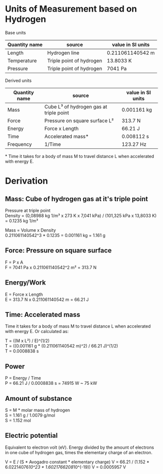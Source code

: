# Units of Measurement based on Hydrogen

Base units

Quantity name | source | value in SI units
---|---|---
Length | Hydrogen line | 0.211061140542 m
Temperature | Triple point of hydrogen | 13.8033 K
Pressure | Triple point of hydrogen | 7041 Pa

Derived units

Quantity name | source | value in SI units
---|---|---
Mass | Cube L³ of hydrogen gas at triple point | 0.001161 kg
Force | Pressure on square surface L² | 313.7 N
Energy | Force x Length | 66.21 J
Time | Accelerated mass* | 0.008112 s
Frequency | 1/Time | 123.27 Hz

\* Time it takes for a body of mass M to travel distance L when accelerated with energy E.


# Derivation

## Mass: Cube of hydrogen gas at it's triple point

Pressure at triple point  
Density = (0,08988 kg 1/m³ x 273 K x 7,041 kPa) / (101,325 kPa x 13,8033 K) = 0.1235 kg 1/m³

Mass = Volume x Density  
0.211061140542^3 * 0.1235 = 0.001161 kg = 1.161 g

## Force: Pressure on square surface

F = P x A  
F = 7041 Pa x 0.211061140542^2 m² = 313.7 N

## Energy/Work

E = Force x Length  
E = 313.7 N x 0.211061140542 m = 66.21 J

## Time: Accelerated mass

Time it takes for a body of mass M to travel distance L when accelerated with energy E. Or calculated as:

T = ((M x L²) / E)^(1/2)  
T = ((0.001161 g * (0.211061140542 m)^2) / 66.21 J)^(1/2)  
T = 0.0008838 s

## Power

P = Energy / Time  
P = 66.21 J / 0.0008838 s = 74915 W ~ 75 kW

## Amount of substance

S = M * molar mass of hydrogen  
S = 1.161 g / 1.0079 g/mol  
S = 1.152 mol

## Electric potential

Equivalent to electron volt (eV).
Energy divided by the amount of electrons in one cube of hydrogen gas, times the elementary charge of an electron.

V = E / (S * Avogadro constant * elementary charge)
V = 66.21 / (1.152 * 6.02214076*10^23 * 1.6021766208*10^(-19))
V = 0.0005957 V
